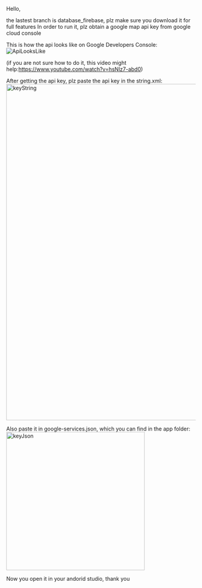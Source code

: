 Hello,

the lastest branch is database_firebase, plz make sure you download it for full features
In order to run it, plz obtain a google map api key from google cloud console

This is how the api looks like on Google Developers Console:
![ApiLooksLike](https://github.com/user-attachments/assets/cf718bce-b91e-49fe-8951-cd6d53dc625a)

(if you are not sure how to do it, this video might help:https://www.youtube.com/watch?v=hsNlz7-abd0)

After getting the api key, plz paste the api key in the string.xml:
<img width="895" alt="keyString" src="https://github.com/user-attachments/assets/8214274f-8269-43c0-83ed-2a16545e99e9" />

Also paste it in google-services.json, which you can find in the app folder:
<img width="368" alt="keyJson" src="https://github.com/user-attachments/assets/5844bb90-a34e-47dc-b617-dae282b30151" />

Now you open it in your andorid studio, thank you


